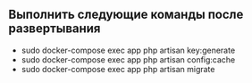 ## Выполнить следующие команды после развертывания

- sudo docker-compose exec app php artisan key:generate
- sudo docker-compose exec app php artisan config:cache
- sudo docker-compose exec app php artisan migrate

